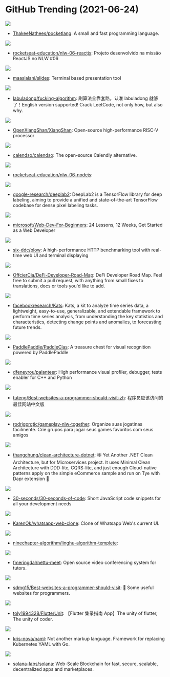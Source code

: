 # GitHub Trending (2021-06-24)

![](https://img.shields.io/badge/C-New%20142-green?style=flat-square&logo=appveyor)
- [ThakeeNathees/pocketlang](https://github.com/ThakeeNathees/pocketlang): A small and fast programming language.

![](https://img.shields.io/badge/TypeScript-New%206-green?style=flat-square&logo=appveyor)
- [rocketseat-education/nlw-06-reactjs](https://github.com/rocketseat-education/nlw-06-reactjs): Projeto desenvolvido na missão ReactJS no NLW #06

![](https://img.shields.io/badge/Go-New%20354-green?style=flat-square&logo=appveyor)
- [maaslalani/slides](https://github.com/maaslalani/slides): Terminal based presentation tool

![](https://img.shields.io/badge/none-New%2047-green?style=flat-square&logo=appveyor)
- [labuladong/fucking-algorithm](https://github.com/labuladong/fucking-algorithm): 刷算法全靠套路，认准 labuladong 就够了！English version supported! Crack LeetCode, not only how, but also why.

![](https://img.shields.io/badge/Scala-New%20187-green?style=flat-square&logo=appveyor)
- [OpenXiangShan/XiangShan](https://github.com/OpenXiangShan/XiangShan): Open-source high-performance RISC-V processor

![](https://img.shields.io/badge/TypeScript-New%2055-green?style=flat-square&logo=appveyor)
- [calendso/calendso](https://github.com/calendso/calendso): The open-source Calendly alternative.

![](https://img.shields.io/badge/TypeScript-New%2027-green?style=flat-square&logo=appveyor)
- [rocketseat-education/nlw-06-nodejs](https://github.com/rocketseat-education/nlw-06-nodejs): 

![](https://img.shields.io/badge/Python-New%2045-green?style=flat-square&logo=appveyor)
- [google-research/deeplab2](https://github.com/google-research/deeplab2): DeepLab2 is a TensorFlow library for deep labeling, aiming to provide a unified and state-of-the-art TensorFlow codebase for dense pixel labeling tasks.

![](https://img.shields.io/badge/JavaScript-New%20310-green?style=flat-square&logo=appveyor)
- [microsoft/Web-Dev-For-Beginners](https://github.com/microsoft/Web-Dev-For-Beginners): 24 Lessons, 12 Weeks, Get Started as a Web Developer

![](https://img.shields.io/badge/Go-New%20604-green?style=flat-square&logo=appveyor)
- [six-ddc/plow](https://github.com/six-ddc/plow): A high-performance HTTP benchmarking tool with real-time web UI and terminal displaying

![](https://img.shields.io/badge/none-New%20491-green?style=flat-square&logo=appveyor)
- [OffcierCia/DeFi-Developer-Road-Map](https://github.com/OffcierCia/DeFi-Developer-Road-Map): DeFi Developer Road Map. Feel free to submit a pull request, with anything from small fixes to translations, docs or tools you'd like to add.

![](https://img.shields.io/badge/Jupyter%20Notebook-New%20335-green?style=flat-square&logo=appveyor)
- [facebookresearch/Kats](https://github.com/facebookresearch/Kats): Kats, a kit to analyze time series data, a lightweight, easy-to-use, generalizable, and extendable framework to perform time series analysis, from understanding the key statistics and characteristics, detecting change points and anomalies, to forecasting future trends.

![](https://img.shields.io/badge/Python-New%20263-green?style=flat-square&logo=appveyor)
- [PaddlePaddle/PaddleClas](https://github.com/PaddlePaddle/PaddleClas): A treasure chest for visual recognition powered by PaddlePaddle

![](https://img.shields.io/badge/C%2B%2B-New%20241-green?style=flat-square&logo=appveyor)
- [dfeneyrou/palanteer](https://github.com/dfeneyrou/palanteer): High performance visual profiler, debugger, tests enabler for C++ and Python

![](https://img.shields.io/badge/none-New%20192-green?style=flat-square&logo=appveyor)
- [tuteng/Best-websites-a-programmer-should-visit-zh](https://github.com/tuteng/Best-websites-a-programmer-should-visit-zh): 程序员应该访问的最佳网站中文版

![](https://img.shields.io/badge/TypeScript-New%2024-green?style=flat-square&logo=appveyor)
- [rodrigorgtic/gameplay-nlw-together](https://github.com/rodrigorgtic/gameplay-nlw-together): Organize suas jogatinas facilmente. Crie grupos para jogar seus games favoritos com seus amigos

![](https://img.shields.io/badge/C%23-New%20128-green?style=flat-square&logo=appveyor)
- [thangchung/clean-architecture-dotnet](https://github.com/thangchung/clean-architecture-dotnet): 🕸 Yet Another .NET Clean Architecture, but for Microservices project. It uses Minimal Clean Architecture with DDD-lite, CQRS-lite, and just enough Cloud-native patterns apply on the simple eCommerce sample and run on Tye with Dapr extension 🍻

![](https://img.shields.io/badge/JavaScript-New%2071-green?style=flat-square&logo=appveyor)
- [30-seconds/30-seconds-of-code](https://github.com/30-seconds/30-seconds-of-code): Short JavaScript code snippets for all your development needs

![](https://img.shields.io/badge/JavaScript-New%2090-green?style=flat-square&logo=appveyor)
- [KarenOk/whatsapp-web-clone](https://github.com/KarenOk/whatsapp-web-clone): Clone of Whatsapp Web's current UI.

![](https://img.shields.io/badge/none-New%2027-green?style=flat-square&logo=appveyor)
- [ninechapter-algorithm/linghu-algorithm-templete](https://github.com/ninechapter-algorithm/linghu-algorithm-templete): 

![](https://img.shields.io/badge/TypeScript-New%2026-green?style=flat-square&logo=appveyor)
- [fmeringdal/nettu-meet](https://github.com/fmeringdal/nettu-meet): Open source video conferencing system for tutors.

![](https://img.shields.io/badge/none-New%20195-green?style=flat-square&logo=appveyor)
- [sdmg15/Best-websites-a-programmer-should-visit](https://github.com/sdmg15/Best-websites-a-programmer-should-visit): 🔗 Some useful websites for programmers.

![](https://img.shields.io/badge/Dart-New%2052-green?style=flat-square&logo=appveyor)
- [toly1994328/FlutterUnit](https://github.com/toly1994328/FlutterUnit): 【Flutter 集录指南 App】The unity of flutter, The unity of coder.

![](https://img.shields.io/badge/Go-New%2073-green?style=flat-square&logo=appveyor)
- [kris-nova/naml](https://github.com/kris-nova/naml): Not another markup language. Framework for replacing Kubernetes YAML with Go.

![](https://img.shields.io/badge/Rust-New%2011-green?style=flat-square&logo=appveyor)
- [solana-labs/solana](https://github.com/solana-labs/solana): Web-Scale Blockchain for fast, secure, scalable, decentralized apps and marketplaces.

